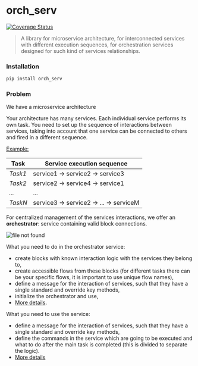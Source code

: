 # orch_serv
[![Coverage Status](https://coveralls.io/repos/github/Shchusia/orchestrator_service/badge.svg)](https://coveralls.io/github/Shchusia/orchestrator_service)
> A library for microservice architecture, for interconnected services with different execution sequences, for orchestration services designed for such kind of services relationships.


### Installation

```bash
pip install orch_serv
```

### Problem

We have a microservice architecture

Your architecture has many services. Each individual service performs its own task. You need to set up the sequence of interactions between services, taking into account that one service can be connected to others and fired in a different sequence.

<u>Example:</u>

Task | Service execution sequence 
--- | --- 
*Task1* | service1 -> service2 -> service3
*Task2* | service2 -> service4 -> service1
*...* | ...
*TaskN* | service3 -> service2 -> ... -> serviceM

For centralized management of the services interactions, we offer an **orchestrator**: service containing valid block connections.

![file not found](./materials/solution_application_diagram.png "solution_application_diagram")

What you need to do in the orchestrator service:
- create blocks with known interaction logic with the services they belong to,
- create accessible flows from these blocks (for different tasks there can be your specific flows, it is important to use unique flow names),
- define a message for the interaction of services, such that they have a single standard and override key methods,
- initialize the orchestrator and use,
- [More details](./orяch_serv/orchestrator/README.md).

What you need to use the service:
- define a message for the interaction of services, such that they have a single standard and override key methods,
- define the commands in the service which are going to be executed and what to do after the main task is completed (this is divided to separate the logic).
- [More details](./orch_serv/service/README.md)
